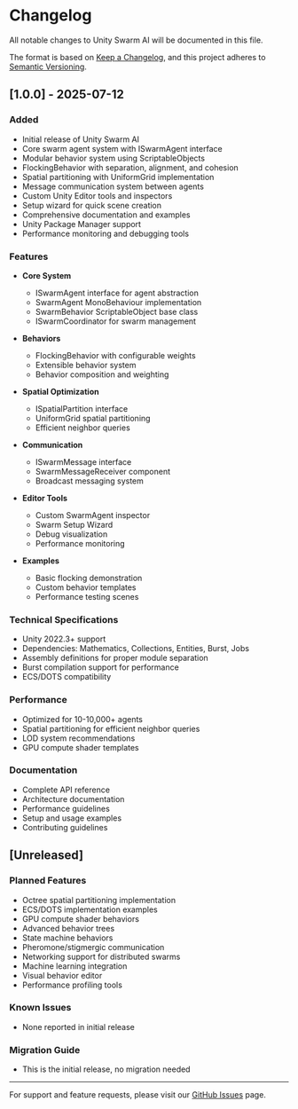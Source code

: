 # Changelog

All notable changes to Unity Swarm AI will be documented in this file.

The format is based on [Keep a Changelog](https://keepachangelog.com/en/1.0.0/),
and this project adheres to [Semantic Versioning](https://semver.org/spec/v2.0.0.html).

## [1.0.0] - 2025-07-12

### Added
- Initial release of Unity Swarm AI
- Core swarm agent system with ISwarmAgent interface
- Modular behavior system using ScriptableObjects
- FlockingBehavior with separation, alignment, and cohesion
- Spatial partitioning with UniformGrid implementation
- Message communication system between agents
- Custom Unity Editor tools and inspectors
- Setup wizard for quick scene creation
- Comprehensive documentation and examples
- Unity Package Manager support
- Performance monitoring and debugging tools

### Features
- **Core System**
  - ISwarmAgent interface for agent abstraction
  - SwarmAgent MonoBehaviour implementation
  - SwarmBehavior ScriptableObject base class
  - ISwarmCoordinator for swarm management

- **Behaviors**
  - FlockingBehavior with configurable weights
  - Extensible behavior system
  - Behavior composition and weighting

- **Spatial Optimization**
  - ISpatialPartition interface
  - UniformGrid spatial partitioning
  - Efficient neighbor queries

- **Communication**
  - ISwarmMessage interface
  - SwarmMessageReceiver component
  - Broadcast messaging system

- **Editor Tools**
  - Custom SwarmAgent inspector
  - Swarm Setup Wizard
  - Debug visualization
  - Performance monitoring

- **Examples**
  - Basic flocking demonstration
  - Custom behavior templates
  - Performance testing scenes

### Technical Specifications
- Unity 2022.3+ support
- Dependencies: Mathematics, Collections, Entities, Burst, Jobs
- Assembly definitions for proper module separation
- Burst compilation support for performance
- ECS/DOTS compatibility

### Performance
- Optimized for 10-10,000+ agents
- Spatial partitioning for efficient neighbor queries
- LOD system recommendations
- GPU compute shader templates

### Documentation
- Complete API reference
- Architecture documentation
- Performance guidelines
- Setup and usage examples
- Contributing guidelines

## [Unreleased]

### Planned Features
- Octree spatial partitioning implementation
- ECS/DOTS implementation examples
- GPU compute shader behaviors
- Advanced behavior trees
- State machine behaviors
- Pheromone/stigmergic communication
- Networking support for distributed swarms
- Machine learning integration
- Visual behavior editor
- Performance profiling tools

### Known Issues
- None reported in initial release

### Migration Guide
- This is the initial release, no migration needed

---

For support and feature requests, please visit our [GitHub Issues](https://github.com/your-repo/unity-swarm-ai/issues) page.
